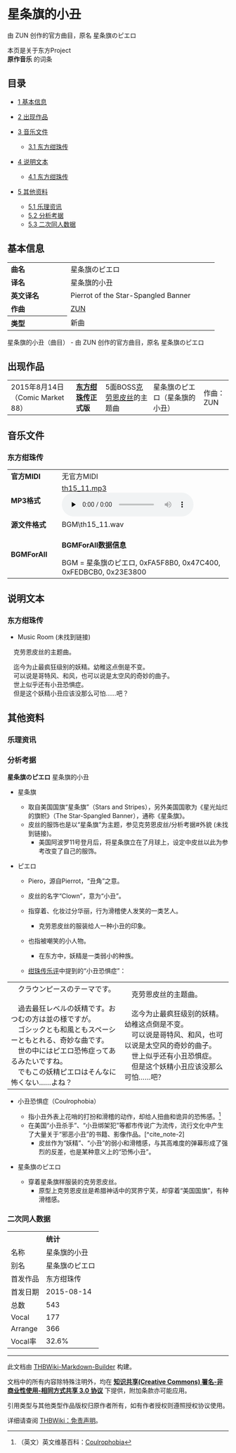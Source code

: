 # 星条旗的小丑

<!-- source html: G:\repos\THBWiki-Markdown-Builder\THBWikiMarkdown\Temp\main\d\dd\ns0%3A%E6%98%9F%E6%9D%A1%E6%97%97%E7%9A%84%E5%B0%8F%E4%B8%91.html -->

由 ZUN 创作的官方曲目，原名 星条旗のピエロ

本页是关于东方Project  
 **原作音乐** 的词条

## 目录

- [1 基本信息](#基本信息)
- [2 出现作品](#出现作品)
- [3 音乐文件](#音乐文件)

  - [3.1 东方绀珠传](#东方绀珠传)



- [4 说明文本](#说明文本)

  - [4.1 东方绀珠传](#东方绀珠传_2)



- [5 其他资料](#其他资料)

  - [5.1 乐理资讯](#乐理资讯)
  - [5.2 分析考据](#分析考据)
  - [5.3 二次同人数据](#二次同人数据)








## 基本信息

<table><tbody><tr><td style="width:120px"><b>曲名</b></td><td style="width:320px">星条旗のピエロ</td></tr><tr><td><b>译名</b></td><td>星条旗的小丑</td></tr><tr><td><b>英文译名</b></td><td>Pierrot of the Star-Spangled Banner</td></tr><tr><td><b>作曲</b></td><td><a href="./ZUN.md" title="ZUN">ZUN</a></td></tr><tr><th style="text-align: left;"><b>类型</b></th><td>新曲</td></tr></tbody></table>

星条旗的小丑（曲目） - 由 ZUN 创作的官方曲目，原名 星条旗のピエロ

## 出现作品

<table>
<tbody><tr><td>2015年8月14日（Comic Market 88）</td><td><b><a href="./东方绀珠传.md" title="东方绀珠传">东方绀珠传</a>正式版</b></td><td>5面BOSS<a href="./克劳恩皮丝.md" title="克劳恩皮丝">克劳恩皮丝</a>的主题曲</td><td style="padding-left:5px;">星条旗のピエロ（星条旗的小丑）</td><td style="padding-left:10px;">作曲：ZUN</td></tr>
</tbody></table>



## 音乐文件

### 东方绀珠传

<table><tbody><tr class="mw-empty-elt"></tr><tr><td width="100"><b>官方MIDI</b></td><td>无官方MIDI</td></tr><tr><td><b>MP3格式</b></td><td><a href="./文件-th15_11.mp3.md" title="文件:th15 11.mp3">th15_11.mp3</a><br><audio src="https://upload.thwiki.cc/3/3a/th15_11.mp3" loop="" controls="" preload="none"></audio></td></tr><tr><td><b>源文件格式</b></td><td>BGM\th15_11.wav</td></tr><tr><td><b>BGMForAll</b></td><td><div class="mw-collapsible mw-collapsed">
<p><b>BGMForAll数据信息</b>
</p>
<div class="mw-collapsible-content">BGM = 星条旗のピエロ, 0xFA5F8B0, 0x47C400, 0xFEDBCB0, 0x23E3800</div>
</div>
</td></tr></tbody></table>



## 说明文本

### 东方绀珠传
- Music Room (未找到链接)

　克劳恩皮丝的主题曲。  
  
　迄今为止最疯狂级别的妖精。幼稚这点倒是不变。  
　可以说是哥特风、和风，也可以说是太空风的奇妙的曲子。  
　世上似乎还有小丑恐惧症。  
　但是这个妖精小丑应该没那么可怕……吧？

## 其他资料

### 乐理资讯

### 分析考据
  
 **星条旗のピエロ**  星条旗的小丑
  

- 星条旗
  - 取自美国国旗“星条旗”（Stars and Stripes），另外美国国歌为《星光灿烂的旗帜》（The Star-Spangled Banner），通称《星条旗》。
  - 皮丝的服饰也是以“星条旗”为主题，参见克劳恩皮丝/分析考据#外貌 (未找到链接)。
    - 美国阿波罗11号登月后，将星条旗立在了月球上，设定中皮丝以此为参考改变了自己的服饰。


- ピエロ
  - Piero，源自Pierrot，“丑角”之意。
  - 皮丝的名字“Clown”，意为“小丑”。
  - 指穿着、化妆过分华丽，行为滑稽使人发笑的一类艺人。
    - 克劳恩皮丝的服装给人一种小丑的印象。

  - 也指被嘲笑的小人物。
    - 在东方中，妖精是一类弱小的种族。

  - [绀珠传乐评](./东方绀珠传-Music.md)中提到的“小丑恐惧症”：



<table><tbody><tr class="tt-comment" id="MusicRoom-33" data-pos="&#91;&quot;MusicRoom&quot;,33&#93;"><td colspan="2" class="tt-ja" lang="ja"><div class="poem">　クラウンピースのテーマです。<br><br>　過去最狂レベルの妖精です。おつむの方は並の様ですが。<br>　ゴシックとも和風ともスペーシーともとれる、奇妙な曲です。<br>　世の中にはピエロ恐怖症ってあるみたいですね。<br>　でもこの妖精ピエロはそんなに怖くない……よね？</div></td><td colspan="2" class="tt-zh" lang="zh"><div class="poem">　克劳恩皮丝的主题曲。<br><br>　迄今为止最疯狂级别的妖精。幼稚这点倒是不变。<br>　可以说是哥特风、和风，也可以说是太空风的奇妙的曲子。<br>　世上似乎还有小丑恐惧症。<br>　但是这个妖精小丑应该没那么可怕……吧？<br></div></td></tr></tbody></table>


- 小丑恐惧症（Coulrophobia）
  - 指小丑外表上花哨的打扮和滑稽的动作，却给人扭曲和诡异的恐怖感。[^cite_note-1]
  - 在美国“小丑杀手”、“小丑绑架犯”等都市传说广为流传，流行文化中产生了大量关于“邪恶小丑”的书籍、影像作品。[^cite_note-2]
    - 皮丝作为“妖精”、“小丑”的弱小和滑稽感，与其高难度的弹幕形成了强烈的反差，也是某种意义上的“恐怖小丑”。


- 星条旗のピエロ
  - 穿着星条旗样服装的克劳恩皮丝。
    - 原型上克劳恩皮丝是希腊神话中的冥界宁芙，却穿着“美国国旗”，有种滑稽感。




### 二次同人数据

<table><tbody><tr><th colspan="2">统计</th></tr>
<tr><td>名称</td><td>星条旗的小丑</td></tr>
<tr><td>别名</td><td>星条旗のピエロ</td></tr>
<tr><td>首发作品</td><td>东方绀珠传</td></tr>
<tr><td>首发日期</td><td>2015-08-14</td></tr>
<tr><td>总数</td><td>543</td></tr>
<tr><td>Vocal</td><td>177</td></tr>
<tr><td>Arrange</td><td>366</td></tr>
<tr><td>Vocal率</td><td>32.6%</td></tr>
</tbody></table>




  
  

  

[^cite_note-1]: （英文）英文维基百科：[Coulrophobia](https://en.wikipedia.org/wiki/en:Coulrophobia)





---

此文档由 [THBWiki-Markdown-Builder](https://github.com/Delsin-Yu/THBWiki-Markdown-Builder) 构建。

文档中的所有内容除特殊注明外，均在 [**知识共享(Creative Commons) 署名-非商业性使用-相同方式共享 3.0 协议**](https://creativecommons.org/licenses/by-sa/3.0/deed.zh-hans) 下提供，附加条款亦可能应用。

引用类型与其他类型作品版权归原作者所有，如有作者授权则遵照授权协议使用。

详细请查阅 [THBWiki：免责声明](https://thbwiki.cc/THBWiki:%E5%85%8D%E8%B4%A3%E5%A3%B0%E6%98%8E)。

